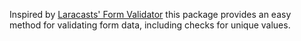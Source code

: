 Inspired by [Laracasts' Form Validator](https://github.com/laracasts/Validation) this package provides an easy method for validating form data, including
checks for unique values. 